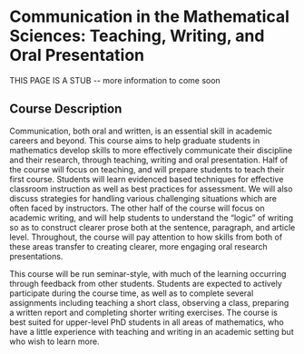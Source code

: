 # Communication in the Mathematical Sciences: Teaching, Writing, and Oral Presentation

THIS PAGE IS A STUB -- more information to come soon

## Course Description
Communication, both oral and written, is an essential skill in academic careers and beyond. This course aims to help graduate students in mathematics develop skills to more effectively communicate their discipline and their research, through teaching, writing and oral presentation. Half of the course will focus on teaching, and will prepare students to teach their first course. Students will learn evidenced based techniques for effective classroom instruction as well as best practices for assessment. We will also discuss strategies for handling various challenging situations which are often faced by instructors. The other half of the course will focus on academic writing, and will help students to understand the “logic” of writing so as to construct clearer prose both at the sentence, paragraph, and article level. Throughout, the course will pay attention to how skills from both of these areas transfer to creating clearer, more engaging oral research presentations.

This course will be run seminar-style, with much of the learning occurring through feedback from other students. Students are expected to actively participate during the course time, as well as to complete several assignments including teaching a short class, observing a class, preparing a written report and completing shorter writing exercises. The course is best suited for upper-level PhD students in all areas of mathematics, who have a little experience with teaching and writing in an academic setting but who wish to learn more. 

